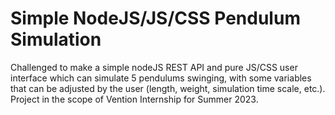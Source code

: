 # Simple NodeJS/JS/CSS Pendulum Simulation
 Challenged to make a simple nodeJS REST API and pure JS/CSS user interface which can simulate 5 pendulums swinging, with some variables that can be adjusted by the user (length, weight, simulation time scale, etc.). Project in the scope of Vention Internship for Summer 2023.
